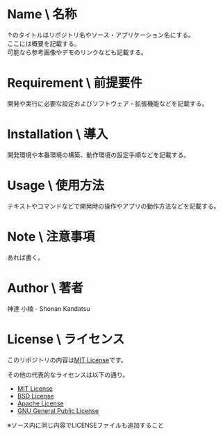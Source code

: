 # Name \ 名称

↑のタイトルはリポジトリ名やソース・アプリケーション名にする。  
ここには概要を記載する。  
可能なら参考画像やデモのリンクなども記載する。

# Requirement \ 前提要件

開発や実行に必要な設定およびソフトウェア・拡張機能などを記載する。

# Installation \ 導入

開発環境や本番環境の構築、動作環境の設定手順などを記載する。

# Usage \ 使用方法

テキストやコマンドなどで開発時の操作やアプリの動作方法などを記載する。

# Note \ 注意事項

あれば書く。

# Author \ 著者

神達 小楠 - Shonan Kandatsu

# License \ ライセンス

このリポジトリの内容は[MIT License](https://en.wikipedia.org/wiki/MIT_License)です。

その他の代表的なライセンスは以下の通り。
- [MIT License](https://en.wikipedia.org/wiki/MIT_License)
- [BSD License](https://opensource.org/licenses/BSD-3-Clause)
- [Apache License](https://www.apache.org/licenses/LICENSE-2.0)
- [GNU General Public License](https://www.gnu.org/licenses/gpl-3.0.ja.html)

※ソース内に同じ内容でLICENSEファイルも追加すること
